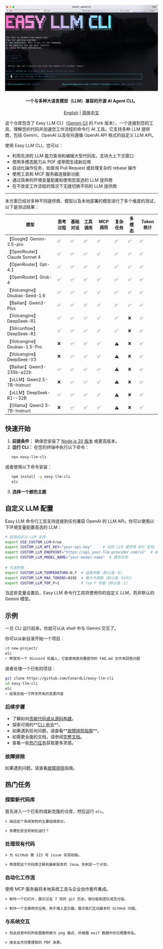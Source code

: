 

![Easy LLM CLI 截图](./docs/assets/openrouter.png)

<div align="center">

<h4> 一个与多种大语言模型（LLM）兼容的开源 AI Agent CLI。  </h4>

[English](./README.md) | [简体中文](./README.zh-CN.md)

</div>

这个仓库包含了 Easy LLM CLI（[Gemini Cli](https://github.com/google-gemini/gemini-cli)  的 Fork 版本），一个连接到您的工具、理解您的代码并加速您工作流程的命令行 AI 工具。它支持多种 LLM 提供商，包括 Gemini、OpenAI 以及任何遵循 OpenAI API 格式的自定义 LLM API。

使用 Easy LLM CLI，您可以：

- 利用先进的 LLM 能力查询和编辑大型代码库，支持大上下文窗口
- 使用多模态能力从 PDF 或草图生成新应用
- 自动化操作任务，如查询 Pull Request 或处理复杂的 rebase 操作
- 使用工具和 MCP 服务器连接新功能
- 通过简单的环境变量配置和使用您首选的 LLM 提供商
- 在不改变工作流程的情况下无缝切换不同的 LLM 提供商

<hr />

本方案已经对多种不同提供商、模型以及本地部署的模型进行了多个维度的测试，以下是测试结果：

|  模型 | 思考过程 | 基础对话 | 工具调用 | MCP 调用 | 复杂任务 | 多模态 | Token 统计 |
| --- | --- | --- | --- | --- | --- | --- | --- |
| 【Google】Gemini-2.5-pro | ✅ | ✅ | ✅ | ✅ | ✅ | ✅ | ✅ | ✅ |
| 【OpenRouter】Claude Sonnet 4 | ✅ | ✅ | ✅ | ✅ | ✅ | ✅ | ✅ | ✅ |
| 【OpenRouter】Gpt-4.1 | ✅ | ✅ | ✅ | ✅ | ✅ | ✅ | ✅ | ✅ |
| 【OpenRouter】Grok-4 | ✅ | ✅ | ✅ | ✅ | ✅ | ✅ | ✅ | ✅ |
| 【Volcengine】Doubao-Seed-1.6 | ✅ | ✅ | ✅ | ✅ | ✅ | ✅ | ✅ | ✅ |
| 【Bailian】Qwen3-Plus | ✅ | ✅ | ✅ | ✅ | ✅ | ✅ | ✅ |
| 【Volcengine】DeepSeek-R1 | ✅ | ✅ | ✅ | ✅ | ✅ | ❌ | ✅ |
| 【Siliconflow】DeepSeek-R1 | ✅ | ✅ | ✅ | ✅ | ✅ | ❌ | ✅ |
| 【Volcengine】Doubao-1.5-Pro | ❌ | ✅ | ✅ | ✅ | ⚠️ | ❌ | ✅ |
| 【Volcengine】DeepSeek-V3 | ❌ | ✅ | ✅ | ✅ | ⚠️ | ❌ | ✅ |
| 【Bailian】Qwen3-235b-a22b | ✅ | ✅ | ✅ | ✅ | ⚠️ | ❌ | ✅ |
| 【vLLM】Qwen2.5-7B-Instruct | ❌ | ✅ | ✅ | ✅ | ⚠️ | ❌ | ✅ |
| 【vLLM】DeepSeek-R1--32B | ✅ | ✅ | ✅ | ✅ | ⚠️ | ❌ | ✅ |
| 【Ollama】Qwen2.5-7B-Instruct | ❌ | ✅ | ✅ | ✅ | ⚠️ | ❌ | ✅ |

## 快速开始

1. **前提条件：** 确保您安装了 [Node.js 20 版本](https://nodejs.org/en/download) 或更高版本。
2. **运行 CLI：** 在您的终端中执行以下命令：

```bash
   npx easy-llm-cli
```

或者使用以下命令安装：

```bash
   npm install -g easy-llm-cli
   elc
```

3. **选择一个颜色主题**
## 自定义 LLM 配置

Easy LLM 命令行工具支持连接到任何兼容 OpenAI 的 LLM API。你可以使用以下环境变量配置首选的 LLM：

```bash
# 启用自定义 LLM 支持
export USE_CUSTOM_LLM=true
export CUSTOM_LLM_API_KEY="your-api-key"     # 你的 LLM 提供商 API 密钥
export CUSTOM_LLM_ENDPOINT="https://api.your-llm-provider.com/v1"  # API 端点
export CUSTOM_LLM_MODEL_NAME="your-model-name"  # 模型名称

# 可选参数
export CUSTOM_LLM_TEMPERATURE=0.7  # 温度参数（默认值：0）
export CUSTOM_LLM_MAX_TOKENS=8192  # 最大令牌数（默认值：8192）
export CUSTOM_LLM_TOP_P=1          # Top P 参数（默认值：1）
```

当这些变量设置后，Easy LLM 命令行工具将使用你的自定义 LLM，而非默认的 Gemini 模型。


## 示例

一旦 CLI 运行起来，你就可以从 shell 中与 Gemini 交互了。

你可以从新目录开始一个项目：

```sh
cd new-project/
elc
> 帮我写一个 Discord 机器人，它能使用我将要提供的 FAQ.md 文件来回答问题
```

或者处理一个已有的项目：

```sh
git clone https://github.com/ConardLi/easy-llm-cli
cd easy-llm-cli
elc
> 给我总结一下昨天所有的变更内容
```

### 后续步骤

- 了解如何[贡献代码或从源码构建](./CONTRIBUTING.md)。
- 探索可用的**[CLI 命令](./docs/cli/commands.md)**。
- 如果遇到任何问题，请查看**[故障排除指南](./docs/troubleshooting.md)**。
- 如需更全面的文档，请参阅[完整文档](./docs/index.md)。
- 查看一些[热门任务](#热门任务)获取更多灵感。

### 故障排除

如果遇到问题，请查看[故障排除](docs/troubleshooting.md)指南。

## 热门任务

### 探索新代码库

首先进入一个已有的或新克隆的仓库，然后运行 `elc`。

```text
> 描述这个系统架构的主要组成部分。
```

```text
> 有哪些安全机制在运行？
```

### 处理现有代码

```text
> 为 GitHub 第 123 号 issue 实现初稿。
```

```text
> 帮我把这个代码库迁移到最新版本的 Java。先制定一个计划。
```

### 自动化工作流

使用 MCP 服务器将本地系统工具与企业协作套件集成。

```text
> 制作一个幻灯片，展示过去 7 天的 git 历史，按功能和团队成员分组。
```

```text
> 制作一个全屏网页应用，用于墙上显示器，展示我们互动最多的 GitHub 问题。
```

### 与系统交互

```text
> 将此目录中的所有图像转换为 png 格式，并根据 exif 数据中的日期重命名。
```

```text
> 按支出月份整理我的 PDF 发票。
```
